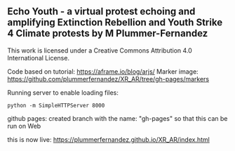 Echo Youth - a virtual protest echoing and amplifying Extinction Rebellion and Youth Strike 4 Climate protests 
by M Plummer-Fernandez
---

This work is licensed under a Creative Commons Attribution 4.0 International License.



Code based on tutorial: https://aframe.io/blog/arjs/
Marker image: https://github.com/plummerfernandez/XR_AR/tree/gh-pages/markers



Running server to enable loading files:

```
python -m SimpleHTTPServer 8000
```

github pages: created branch with the name: "gh-pages" so that this can be run on Web

this is now live:
https://plummerfernandez.github.io/XR_AR/index.html


